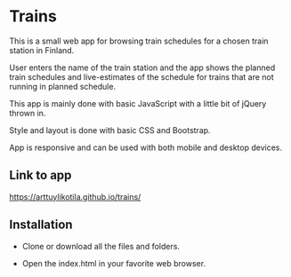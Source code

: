 # Trains
This is a small web app for browsing train schedules for a chosen train station in Finland.

User enters the name of the train station and the app shows the planned train schedules and live-estimates of the schedule
for trains that are not running in planned schedule.

This app is mainly done with basic JavaScript with a little bit of jQuery thrown in.

Style and layout is done with basic CSS and Bootstrap.

App is responsive and can be used with both mobile and desktop devices.

## Link to app
https://arttuylikotila.github.io/trains/

## Installation
- Clone or download all the files and folders.

- Open the index.html in your favorite web browser.
